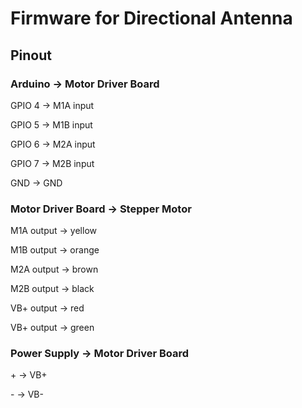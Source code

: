 # Firmware for Directional Antenna

## Pinout

### Arduino -> Motor Driver Board

GPIO 4  -> M1A input

GPIO 5  -> M1B input

GPIO 6  -> M2A input

GPIO 7  -> M2B input

GND     -> GND


### Motor Driver Board -> Stepper Motor

M1A output -> yellow

M1B output -> orange

M2A output -> brown

M2B output -> black

VB+ output -> red

VB+ output -> green


### Power Supply -> Motor Driver Board

\+ -> VB+

\- -> VB-


